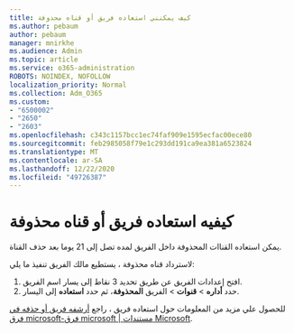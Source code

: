 ```yaml
---
title: كيف يمكنني استعاده فريق أو قناه محذوفة
ms.author: pebaum
author: pebaum
manager: mnirkhe
ms.audience: Admin
ms.topic: article
ms.service: o365-administration
ROBOTS: NOINDEX, NOFOLLOW
localization_priority: Normal
ms.collection: Adm_O365
ms.custom:
- "6500002"
- "2650"
- "2603"
ms.openlocfilehash: c343c1157bcc1ec74faf909e1595ecfac00ece80
ms.sourcegitcommit: feb2985058f79e1c293dd191ca9ea381a6523824
ms.translationtype: MT
ms.contentlocale: ar-SA
ms.lasthandoff: 12/22/2020
ms.locfileid: "49726387"
---
```

# <a name="how-to-restore-a-deleted-team-or-channel"></a>كيفيه استعاده فريق أو قناه محذوفة

يمكن استعاده القناات المحذوفة داخل الفريق لمده تصل إلى 21 يوما بعد حذف القناة.

لاسترداد قناه محذوفة ، يستطيع مالك الفريق تنفيذ ما يلي:

1. افتح إعدادات الفريق عن طريق تحديد 3 نقاط إلى يسار اسم الفريق.
2. حدد **أداره**  >  **قنوات**  >  الفريق **المحذوفة**، ثم حدد **استعاده** إلى اليسار.

للحصول علي مزيد من المعلومات حول استعاده فريق ، راجع [أرشفه فريق أو حذفه في فرق microsoft-فرق microsoft | مستندات Microsoft](https://docs.microsoft.com/microsoftteams/archive-or-delete-a-team#restore-a-deleted-team).

